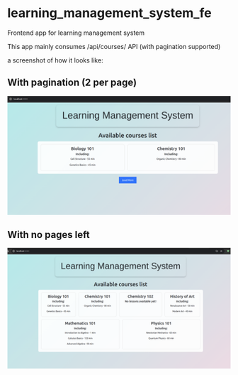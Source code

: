 # learning_management_system_fe
Frontend app for learning management system

This app mainly consumes /api/courses/ API (with pagination supported)

a screenshot of how it looks like:

## With pagination (2 per page)
![](/how_it_looks_with_pagination.png)

## With no pages left
![](/how_it_looks_no_pages_left.png)
